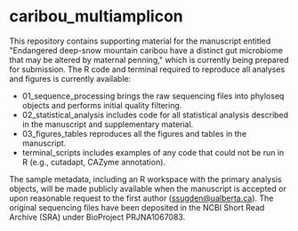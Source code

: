 # caribou_multiamplicon
This repository contains supporting material for the manuscript entitled "Endangered deep-snow mountain caribou have a distinct gut microbiome that may be altered by maternal penning," which is currently being prepared for submission. The R code and terminal required to reproduce all analyses and figures is currently available:
+ 01_sequence_processing brings the raw sequencing files into phyloseq objects and performs initial quality filtering.
+ 02_statistical_analysis includes code for all statistical analysis described in the manuscript and supplementary material.
+ 03_figures_tables reproduces all the figures and tables in the manuscript.
+ terminal_scripts includes examples of any code that could not be run in R (e.g., cutadapt, CAZyme annotation).

The sample metadata, including an R workspace with the primary analysis objects, will be made publicly available when the manuscript is accepted or upon reasonable request to the first author (ssugden@ualberta.ca). The original sequencing files have been deposited in the NCBI Short Read Archive (SRA) under BioProject PRJNA1067083.
